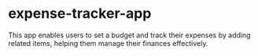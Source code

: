 # expense-tracker-app
This app enables users to set a budget and track their expenses by adding related items, helping them manage their finances effectively.
